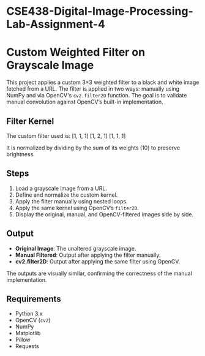 # CSE438-Digital-Image-Processing-Lab-Assignment-4

# Custom Weighted Filter on Grayscale Image

This project applies a custom 3×3 weighted filter to a black and white image fetched from a URL. The filter is applied in two ways: manually using NumPy and via OpenCV's `cv2.filter2D` function. The goal is to validate manual convolution against OpenCV’s built-in implementation.

## Filter Kernel

The custom filter used is:
[1, 1, 1]
[1, 2, 1]
[1, 1, 1]

It is normalized by dividing by the sum of its weights (10) to preserve brightness.

## Steps

1. Load a grayscale image from a URL.
2. Define and normalize the custom kernel.
3. Apply the filter manually using nested loops.
4. Apply the same kernel using OpenCV’s `filter2D`.
5. Display the original, manual, and OpenCV-filtered images side by side.

## Output

- **Original Image**: The unaltered grayscale image.
- **Manual Filtered**: Output after applying the filter manually.
- **cv2.filter2D**: Output after applying the same filter using OpenCV.

The outputs are visually similar, confirming the correctness of the manual implementation.

## Requirements

- Python 3.x
- OpenCV (`cv2`)
- NumPy
- Matplotlib
- Pillow
- Requests
